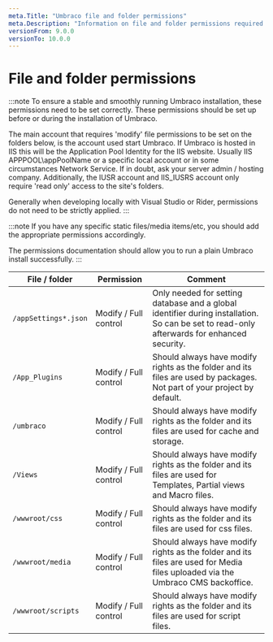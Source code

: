 ```yaml
---
meta.Title: "Umbraco file and folder permissions"
meta.Description: "Information on file and folder permissions required for Umbraco sites"
versionFrom: 9.0.0
versionTo: 10.0.0
---
```


# File and folder permissions

:::note
To ensure a stable and smoothly running Umbraco installation, these permissions need to be set correctly. These permissions should be set up before or during the installation of Umbraco.

The main account that requires 'modify' file permissions to be set on the folders below, is the account used start Umbraco. If Umbraco is hosted in IIS this will be the Application Pool Identity for the IIS website. Usually IIS APPPOOL\appPoolName or a specific local account or in some circumstances Network Service. If in doubt, ask your server admin / hosting company. Additionally, the IUSR account and IIS_IUSRS account only require 'read only' access to the site's folders.

Generally when developing locally with Visual Studio or Rider, permissions do not need to be strictly applied.
:::

:::note
If you have any specific static files/media items/etc, you should add the appropriate permissions accordingly.

The permissions documentation should allow you to run a plain Umbraco install successfully.
:::

|File / folder             |Permission             |Comment                                              |
|--------------------------|-----------------------|-----------------------------------------------------|
|`/appSettings*.json`      |Modify / Full control  |Only needed for setting database and a global identifier during installation. So can be set to read-only afterwards for enhanced security.|
|`/App_Plugins`            |Modify / Full control  |Should always have modify rights as the folder and its files are used by packages. Not part of your project by default.|
|`/umbraco`            |Modify / Full control  |Should always have modify rights as the folder and its files are used for cache and storage.|
|`/Views`            |Modify / Full control  |Should always have modify rights as the folder and its files are used for Templates, Partial views and Macro files.|
|`/wwwroot/css`            |Modify / Full control  |Should always have modify rights as the folder and its files are used for css files.|
|`/wwwroot/media`            |Modify / Full control  |Should always have modify rights as the folder and its files are used for Media files uploaded via the Umbraco CMS backoffice.|
|`/wwwroot/scripts`            |Modify / Full control  |Should always have modify rights as the folder and its files are used for script files.|
